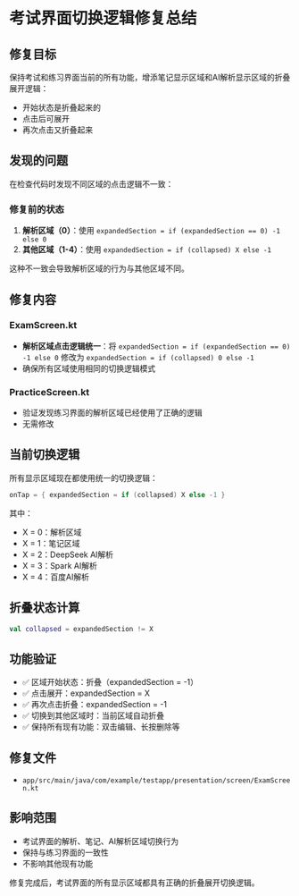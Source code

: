 # 考试界面切换逻辑修复总结

## 修复目标
保持考试和练习界面当前的所有功能，增添笔记显示区域和AI解析显示区域的折叠展开逻辑：
- 开始状态是折叠起来的
- 点击后可展开
- 再次点击又折叠起来

## 发现的问题
在检查代码时发现不同区域的点击逻辑不一致：

### 修复前的状态
1. **解析区域（0）**：使用 `expandedSection = if (expandedSection == 0) -1 else 0`
2. **其他区域（1-4）**：使用 `expandedSection = if (collapsed) X else -1`

这种不一致会导致解析区域的行为与其他区域不同。

## 修复内容

### ExamScreen.kt
- **解析区域点击逻辑统一**：将 `expandedSection = if (expandedSection == 0) -1 else 0` 修改为 `expandedSection = if (collapsed) 0 else -1`
- 确保所有区域使用相同的切换逻辑模式

### PracticeScreen.kt
- 验证发现练习界面的解析区域已经使用了正确的逻辑
- 无需修改

## 当前切换逻辑
所有显示区域现在都使用统一的切换逻辑：
```kotlin
onTap = { expandedSection = if (collapsed) X else -1 }
```

其中：
- X = 0：解析区域
- X = 1：笔记区域  
- X = 2：DeepSeek AI解析
- X = 3：Spark AI解析
- X = 4：百度AI解析

## 折叠状态计算
```kotlin
val collapsed = expandedSection != X
```

## 功能验证
- ✅ 区域开始状态：折叠（expandedSection = -1）
- ✅ 点击展开：expandedSection = X
- ✅ 再次点击折叠：expandedSection = -1
- ✅ 切换到其他区域时：当前区域自动折叠
- ✅ 保持所有现有功能：双击编辑、长按删除等

## 修复文件
- `app/src/main/java/com/example/testapp/presentation/screen/ExamScreen.kt`

## 影响范围
- 考试界面的解析、笔记、AI解析区域切换行为
- 保持与练习界面的一致性
- 不影响其他现有功能

修复完成后，考试界面的所有显示区域都具有正确的折叠展开切换逻辑。
